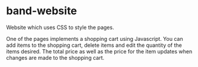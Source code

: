# band-website

Website which uses CSS to style the pages.

One of the pages implements a shopping cart using Javascript. You can add items to the shopping cart, delete items and edit the quantity of the items desired.
The total price as well as the price for the item updates when changes are made to the shopping cart. 
